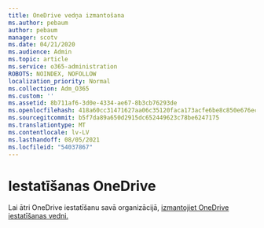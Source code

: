 ```yaml
---
title: OneDrive vedņa izmantošana
ms.author: pebaum
author: pebaum
manager: scotv
ms.date: 04/21/2020
ms.audience: Admin
ms.topic: article
ms.service: o365-administration
ROBOTS: NOINDEX, NOFOLLOW
localization_priority: Normal
ms.collection: Adm_O365
ms.custom: ''
ms.assetid: 8b711af6-3d0e-4334-ae67-8b3cb76293de
ms.openlocfilehash: 418a60cc31471627aa06c35120faca173acfe6be8c850e676ec82fcf9c44673d
ms.sourcegitcommit: b5f7da89a650d2915dc652449623c78be6247175
ms.translationtype: MT
ms.contentlocale: lv-LV
ms.lasthandoff: 08/05/2021
ms.locfileid: "54037867"
---
```

# <a name="set-up-onedrive"></a>Iestatīšanas OneDrive

Lai ātri OneDrive iestatīšanu savā organizācijā, [izmantojiet OneDrive iestatīšanas vedni.](https://portal.office.com/onboarding/odfbquickstartguide)
  

